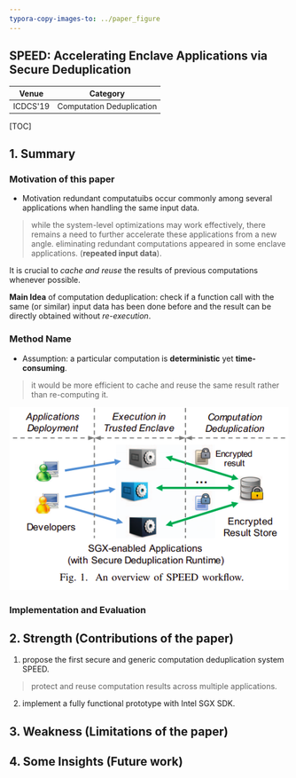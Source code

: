 ```yaml
---
typora-copy-images-to: ../paper_figure
---
```

SPEED: Accelerating Enclave Applications via Secure Deduplication
------------------------------------------
|           Venue            |       Category       |
| :------------------------: | :------------------: |
| ICDCS'19 | Computation Deduplication |
[TOC]

## 1. Summary
### Motivation of this paper
- Motivation
redundant computatuibs occur commonly among several applications when handling the same input data.
> while the system-level optimizations may work effectively, there remains a need to further accelerate these applications from a new angle.
> eliminating redundant computations appeared in some enclave applications. (**repeated input data**).

It is crucial to *cache and reuse* the results of previous computations whenever possible.

**Main Idea** of computation deduplication:
check if a function call with the same (or similar) input data has been done before and the result can be directly obtained without *re-execution*.

### Method Name
- Assumption:
a particular computation is **deterministic** yet **time-consuming**.
> it would be more efficient to cache and reuse the same result rather than re-computing it.

![image-20191209162702042](../paper_figure/image-20191209162702042.png)


### Implementation and Evaluation

## 2. Strength (Contributions of the paper)
1. propose the first secure and generic computation deduplication system SPEED.
> protect and reuse computation results across multiple applications.

2. implement a fully functional prototype with Intel SGX SDK.

## 3. Weakness (Limitations of the paper)

## 4. Some Insights (Future work)

